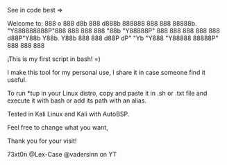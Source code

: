 See in code best =>

Welcome to:
	     888
      o      888
     d8b     888
    d888b    888888 888  888 88888b.
"Y888888888P"888    888  888 888 "88b
  "Y88888P"  888    888  888 888  888
  d88P"Y88b  Y88b.  Y88b 888 888 d88P
 dP"     "Yb  "Y888  "Y88888 88888P"
                             888
			     888
                             888 
	
¡This is my first script in bash! =)

I make this tool for my personal use, I share it in case someone find it useful.

To run *tup in your Linux distro, copy and paste it in .sh or .txt file and execute it with bash or add its path with an alias.

Tested in Kali Linux and Kali with AutoBSP.

Feel free to change what you want,

Thank you for your visit!

73xt0n
@Lex-Case
@vadersinn on YT
